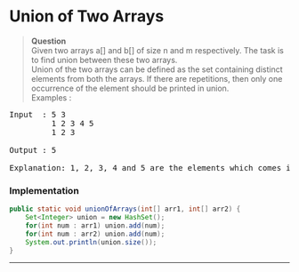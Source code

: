 # Union of Two Arrays
> **Question**    
> Given two arrays a[] and b[] of size n and m respectively. The task is to find union between these two arrays.      
> Union of the two arrays can be defined as the set containing distinct elements from both the arrays. If there are repetitions, 
> then only one occurrence of the element should be printed in union.   
> Examples : 
<pre>
Input  : 5 3
         1 2 3 4 5
         1 2 3
         
Output : 5

Explanation: 1, 2, 3, 4 and 5 are the elements which comes in the union set of both arrays. So count is 5.
</pre>

### Implementation
```java
public static void unionOfArrays(int[] arr1, int[] arr2) {
    Set<Integer> union = new HashSet();
    for(int num : arr1) union.add(num);
    for(int num : arr2) union.add(num);
    System.out.println(union.size());
}
```
---
